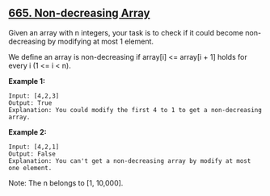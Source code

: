 ## [665. Non-decreasing Array](https://leetcode.com/problems/non-decreasing-array/)

Given an array with n integers, your task is to check if it could become non-decreasing by modifying at most 1 element.

We define an array is non-decreasing if array[i] <= array[i + 1] holds for every i (1 <= i < n).

**Example 1:**

```
Input: [4,2,3]
Output: True
Explanation: You could modify the first 4 to 1 to get a non-decreasing array.
```

**Example 2:**

```
Input: [4,2,1]
Output: False
Explanation: You can't get a non-decreasing array by modify at most one element.
```

Note: The n belongs to [1, 10,000].
